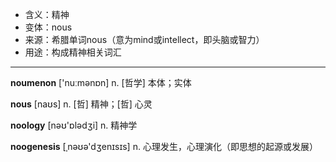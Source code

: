 - <span class="definition">含义：精神</span>
- <span class="definition">变体：nous</span>
- <span class="definition">来源：希腊单词nous（意为mind或intellect，即头脑或智力）</span>
- <span class="definition">用途：构成精神相关词汇</span>

---

<span class="vocabulary">**noumenon**</span> ['nuːmənɒn] n. [哲学] 本体；实体

<span class="vocabulary">**nous**</span> [naʊs] n. [哲] 精神；[哲] 心灵


<span class="vocabulary">**noology**</span> [nəʊ'ɒlədʒi] n. 精神学

<span class="vocabulary">**noogenesis**</span> [ˌnəʊə'dʒenɪsɪs] n. 心理发生，心理演化（即思想的起源或发展）

